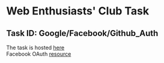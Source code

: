 Web Enthusiasts' Club Task
=================

Task ID: Google/Facebook/Github_Auth
------------
The task is hosted [here](https://oauth-google-facebook-github.glitch.me)  
Facebook OAuth [resource](https://github.com/sohaibilyas/facebook-js-sdk/blob/master/get-user-profile-picture.html)
